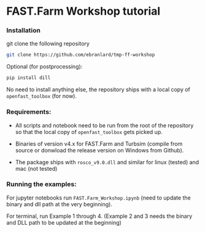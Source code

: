 # FAST.Farm Workshop tutorial

### Installation
git clone the following repository
```bash
git clone https://github.com/ebranlard/tmp-ff-workshop
```

Optional (for postprocessing): 
```bash
pip install dill
```

No need to install anything else, the repository ships with a local copy of `openfast_toolbox` (for now).

### Requirements: 

- All scripts and notebook need to be run from the root of the repository so that the local copy of `openfast_toolbox` gets picked up. 

- Binaries of version v4.x for FAST.Farm and Turbsim (compile from source or donwload the release version on Windows from Github).

- The package ships with `rosco_v9.0.dll` and similar for linux (tested) and mac (not tested)


### Running the examples:    


For jupyter notebooks run `FAST.Farm_Workshop.ipynb` (need to update the binary and dll path at the very beginning). 

For terminal, run Example 1 through 4.  (Example 2 and 3 needs the binary and DLL path to be updated at the beginning)

